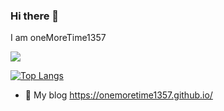 ### Hi there 👋
I am oneMoreTime1357

<a href="https://github.com/oneMoreTime1357?tab=repositories">
 <img src="https://github-readme-stats.vercel.app/api?username=oneMoreTime1357&theme=blue-green&show_icons=true">
</a>

<!--  ![Anurag's GitHub stats](https://github-readme-stats.vercel.app/api?username=oneMoreTime1357&theme=blue-green&show_icons=true) -->

[![Top Langs](https://github-readme-stats.vercel.app/api/top-langs/?username=oneMoreTime1357&layout=compact)](https://github.com/oneMoreTime1357)


- 🌲 My blog https://onemoretime1357.github.io/

<!--
**oneMoreTime1357/oneMoreTime1357** is a ✨ _special_ ✨ repository because its `README.md` (this file) appears on your GitHub profile.

Here are some ideas to get you started:

- 🔭 I’m currently working on ...
- 🌱 I’m currently learning ...
- 👯 I’m looking to collaborate on ...
- 🤔 I’m looking for help with ...
- 💬 Ask me about ...
- 📫 How to reach me: ...
- 😄 Pronouns: ...
- ⚡ Fun fact: ...
-->
